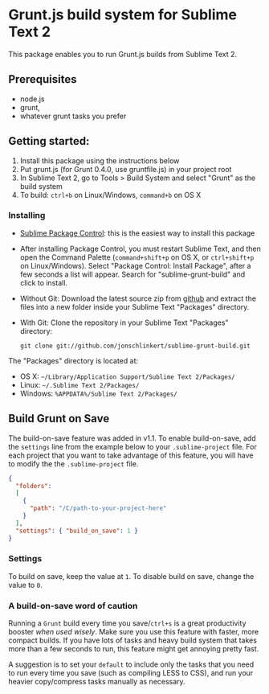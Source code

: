 Grunt.js build system for Sublime Text 2
========================================

This package enables you to run Grunt.js builds from Sublime Text 2.

## Prerequisites
 * node.js
 * grunt,
 * whatever grunt tasks you prefer


## Getting started:
 1. Install this package using the instructions below
 2. Put grunt.js (for Grunt 0.4.0, use gruntfile.js) in your project root
 3. In Sublime Text 2, go to Tools > Build System and select "Grunt" as the build system
 4. To build: `ctrl+b` on Linux/Windows, `command+b` on OS X


### Installing

 * [Sublime Package Control](http://wbond.net/sublime_packages/package_control): this is the easiest way to install this package
 * After installing Package Control, you must restart Sublime Text, and then open the Command Palette (`command+shift+p` on OS X, or `ctrl+shift+p` on Linux/Windows). Select "Package Control: Install Package", after a few seconds a list will appear. Search for "sublime-grunt-build" and click to install.
 * Without Git: Download the latest source zip from [github](https://github.com/jonschlinkert/sublime-grunt-build/zipball/master) and extract the files into a new folder inside your Sublime Text "Packages" directory.
 * With Git: Clone the repository in your Sublime Text "Packages" directory:

    ```git clone git://github.com/jonschlinkert/sublime-grunt-build.git```

The "Packages" directory is located at:

* OS X:
    `~/Library/Application Support/Sublime Text 2/Packages/`
* Linux:
    `~/.Sublime Text 2/Packages/`
* Windows:
    `%APPDATA%/Sublime Text 2/Packages/`


## Build Grunt on Save

The build-on-save feature was added in v1.1.  To enable build-on-save, add the `settings` line from the example below to your `.sublime-project` file. For each project that you want to take advantage of this feature, you will have to modify the the `.sublime-project` file.

```json
{
  "folders":
  [
    {
      "path": "/C/path-to-your-project-here"
    }
  ],
  "settings": { "build_on_save": 1 }
}
```

### Settings

To build on save, keep the value at `1`. To disable build on save, change the value to `0`.


### A build-on-save word of caution

Running a `Grunt` build every time you save/`ctrl+s` is a great productivity booster _when used wisely_. Make sure you use this feature with faster, more compact builds. If you have lots of tasks and heavy build system that takes more than a few seconds to run, this feature might get annoying pretty fast.

A suggestion is to set your `default` to include only the tasks that you need to run every time you save (such as compiling LESS to CSS), and run your heavier copy/compress tasks manually as necessary.
